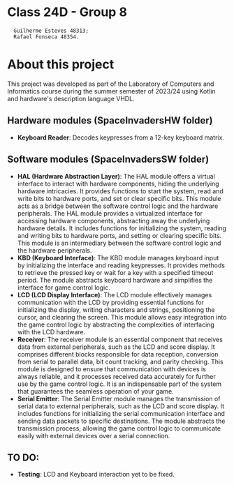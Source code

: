 # Class 24D - Group 8
      Guilherme Esteves 48313;
      Rafael Fonseca 48354.

# About this project

This project was developed as part of the Laboratory of Computers and Informatics course during the summer semester of 2023/24 using Kotlin and hardware's description language VHDL.

## Hardware modules (SpaceInvadersHW folder)

- **Keyboard Reader**: Decodes keypresses from a 12-key keyboard matrix.

## Software modules (SpaceInvadersSW folder)

- **HAL (Hardware Abstraction Layer)**: The HAL module offers a virtual interface to interact with hardware components, hiding the underlying hardware intricacies. It provides functions to start the system, read and write bits to hardware ports, and set or clear specific bits. This module acts as a bridge between the software control logic and the hardware peripherals. The HAL module provides a virtualized interface for accessing hardware components, abstracting away the underlying hardware details. It includes functions for initializing the system, reading and writing bits to hardware ports, and setting or clearing specific bits. This module is an intermediary between the software control logic and the hardware peripherals.
-  **KBD (Keyboard Interface)**: The KBD module manages keyboard input by initializing the interface and reading keypresses. It provides methods to retrieve the pressed key or wait for a key with a specified timeout period. The module abstracts keyboard hardware and simplifies the interface for game control logic.
-  **LCD (LCD Display Interface)**: The LCD module effectively manages communication with the LCD by providing essential functions for initializing the display, writing characters and strings, positioning the cursor, and clearing the screen. This module allows easy integration into the game control logic by abstracting the complexities of interfacing with the LCD hardware.
-  **Receiver**: The receiver module is an essential component that receives data from external peripherals, such as the LCD and score display. It comprises different blocks responsible for data reception, conversion from serial to parallel data, bit count tracking, and parity checking. This module is designed to ensure that communication with devices is always reliable, and it processes received data accurately for further use by the game control logic. It is an indispensable part of the system that guarantees the seamless operation of your game.
-  **Serial Emitter**: The Serial Emitter module manages the transmission of serial data to external peripherals, such as the LCD and score display. It includes functions for initializing the serial communication interface and sending data packets to specific destinations. The module abstracts the transmission process, allowing the game control logic to communicate easily with external devices over a serial connection.

## TO DO:
- **Testing**: LCD and Keyboard interaction yet to be fixed.
